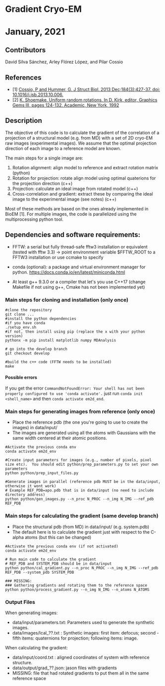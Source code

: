 # Gradient Cryo-EM
# January, 2021
## Contributors
David Silva Sánchez, Arley Flórez López, and Pilar Cossio

## References
* [1] [Cossio, P and Hummer, G. J Struct Biol. 2013 Dec;184(3):427-37. doi: 10.1016/j.jsb.2013.10.006.](http://www.ncbi.nlm.nih.gov/pubmed/24161733)
* [2] [K. Shoemake. Uniform random rotations. In D. Kirk, editor, Graphics Gems III, pages 124-132. Academic, New York, 1992](https://www.sciencedirect.com/book/9780124096738/graphics-gems-iii-ibm-version)

## Description

The objective of this code is to calculate the gradient of the correlation of a projection of a structural model (e.g. from MD) with a set of 2D cryo-EM raw images (experimental images). We assume that the optimal projection direction of each image to a reference model are known.

The main steps for a single image are:
1) Rotation alignment: align model to reference and extract rotation matrix (python)
2) Rotation for projection: rotate align model using optimal quaterions for the projection direction (c++)
3) Projection: calculate an ideal image from rotated model (c++)
4) Cross-correlation and gradient: extract these by comparing the ideal image to the experimental image (see notes) (c++)

Most of these methods are based on the ones already implemented in BioEM [1]. For multiple images, the code is parallelized using the multiprocessing python tool. 

## Dependencies and software requirements:

* FFTW: a serial but fully thread-safe fftw3 installation or equivalent (tested with fftw 3.3)
     -> point environment variable $FFTW_ROOT to a FFTW3 installation or use ccmake to specify

* conda (optional): a package and virtual environment manager for python. https://docs.conda.io/en/latest/miniconda.html
* At least g++ 9.3.0 or a compiler that let's you use C++17 (change Makefile if not using g++, Cmake has not been implemented yet)

### Main steps for cloning and installation (only once)

```
#clone the repository
git clone ...
#install the python dependencies
#if you have conda
./setup_env.sh
#if not, then install using pip (replace the x with your python version)
pythonx -m pip install matplotlib numpy MDAnalysis

# go into the develop branch
git checkout develop

#build the c++ code (FFTW needs to be installed)
make
```
#### Possible errors
If you get the error `CommandNotFoundError: Your shell has not been properly configured to use 'conda activate'.` just run `conda init <shell_name>` and then `conda activate em2d_end`.

### Main steps for generating images from reference (only once)

* Place the reference pdb (the one you're going to use to create the images) in data/input/
* The images are generated using all the atoms with Gaussians with the same width centered at their atomic positions.

```
#Activate the previous conda env
conda activate em2d_env

#Create input parameters for images (e.g., number of pixels, pixel size etc).  You should edit python/prep_parameters.py to set your own parameters
python python/prep_input_files.py

#Generate images in parallel (reference pdb MUST be in the data/input, otherwise it wont work)
# Example REF_PDB=apo.pdb that is in data/input (no need to include directory address)
python python/gen_images.py --n_proc N_PROC --n_img N_IMG --ref_pdb REF_PDB
```

### Main steps for calculating the gradient (same develop branch)

* Place the structural pdb (from MD) in data/input/ (e.g. system.pdb)
* The default here is to calculate the gradient just with respect to the C-alpha atoms (but this can be changed)

```
#Activate the previous conda env (if not activated)
conda activate em2d_env

# Run main code to calculate the gradient 
# REF_PDB and SYSTEM_PDB should be in data/input
python python/cal_gradient.py --n_proc N_PROC --n_img N_IMG --ref_pdb REF_PDB --system_pdb SYSTEM_PDB

### MISSING:
### Gathering gradients and rotating them to the reference space
python python/process_gradient.py --n_img N_IMG --n_atoms N_ATOMS

```
### Output Files
When generating images: 
* data/input/parameters.txt: Parameters used to generate the synthetic images.
* data/images/Ical_??.txt : Synthetic images: first item: defocus; second - fifth items: quaternions for projection; following items: image.

When calculating the gradient:
* data/input/coord.txt : aligned coordinates of system with reference structure.
* data/output/grad_??.json: jason files with gradients
* MISSING: file that had rotated gradients to put them all in the same reference space
